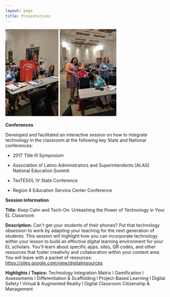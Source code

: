 ```yaml
---
layout: page
title: Presentations
---
```

<img src="assets/APconferencephoto.png" width="350">

**Conferences**

Developed and facilitated an interactive session on how to integrate technology in the classroom at the following key State and National conferences:

* 2017 Title III Symposium

* Association of Latino Administrators and Superintendents (ALAS) National Education Summit

* TexTESOL IV State Conference

* Region 4 Education Service Center Conference

**Session Information**

**Title:** Keep Calm and Tech-On: Unleashing the Power of Technology in Your EL Classroom

**Description:** Can't get your students of their phones? Put that technology obsession to work by adapting your teaching for the next generation of students. This session will highlight how you can incorporate technology within your lesson to build an effective digital learning environment for your EL scholars. You'll learn about specific apps, sites, QR codes, and other resources that foster creativity and collaboration within your content area. You will leave with a packet of resources: https://sites.google.com/view/digitalresources

**Highlights / Topics:** Technology Integration Matrix l Gamification l Assessments l Differentiation & Scaffolding l Project-Based Learning l Digital Safety l Virtual & Augmented Reality l Digital Classroom Citizenship & Management

